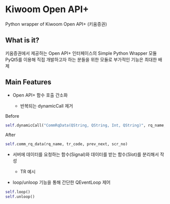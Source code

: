# Kiwoom Open API+
Python wrapper of Kiwoom Open API+ (키움증권)

## What is it?

키움증권에서 제공하는 Open API+ 인터페이스의 Simple Python Wrapper 모듈
PyQt5를 이용해 직접 개발하고자 하는 분들을 위한 모듈로 부가적인 기능은 최대한 배제


## Main Features

- Open API+ 함수 호출 간소화

  + 반복되는 dynamicCall 제거

Before

```python
self.dynamicCall("CommRqData(QString, QString, Int, QString)", rq_name, tr_code, prev_next, scr_no)
```

After

```python
self.comm_rq_data(rq_name, tr_code, prev_next, scr_no)
```

- 서버에 데이터를 요청하는 함수(Signal)와 데이터를 받는 함수(Slot)를 분리해서 작성

  + TR 예시

- loop/unloop 기능을 통해 간단한 QEventLoop 제어

```python
self.loop()
self.unloop()
```

